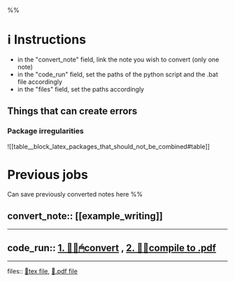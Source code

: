 

%%
# ℹ Instructions
- in the "convert_note" field, link the note you wish to convert (only one note)
- in the "code_run" field, set the paths of the python script and the .bat file accordingly
- in the "files" field, set the paths accordingly

## Things that can create errors
### Package irregularities

![[table__block_latex_packages_that_should_not_be_combined#table]]


# Previous jobs
Can save previously converted notes here
%%

convert_note:: [[example_writing]]
--

---

code_run:: [1. 👨‍💻🖱convert](<file:///C:\Users\mariosg\OneDrive - NTNU\FILES\workTips\Literature\Straightforward-Obsidian2Latex\converter.py>) , [2. 👨‍💻compile to .pdf](<file:///C:\Users\mariosg\OneDrive - NTNU\FILES\workTips\✍Writing\compile_and_open.sh>)
--


---


files::  [📁tex file](<file:///C:\Users\dvrch\Desktop\Straightforward-Obsidian2Latex\Straightforward-Obsidian2Latex\example_vault\✍Writing\example_writing.tex>), [📁.pdf file](<file:///C:\Users\dvrch\Desktop\Straightforward-Obsidian2Latex\Straightforward-Obsidian2Latex\example_vault\✍Writing\example_writing.pdf>)
